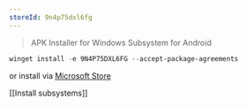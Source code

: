 ```yaml
---
storeId: 9n4p75dxl6fg
---
```


> APK Installer for Windows Subsystem for Android

```powershell
winget install -e 9N4P75DXL6FG --accept-package-agreements
```

or install via [Microsoft Store](https://microsoft.com/store/apps/9n4p75dxl6fg)

[[Install subsystems]]